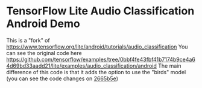 # TensorFlow Lite Audio Classification Android Demo

This is a "fork" of https://www.tensorflow.org/lite/android/tutorials/audio_classification
You can see the original code here https://github.com/tensorflow/examples/tree/0bbf4fe43fbf41b7174b9ce4a64d69bd33aadd21/lite/examples/audio_classification/android
The main difference of this code is that it adds the option to use the "birds" model (you can see the code changes on [2665b5e](https://github.com/ghashi/tensor-flow-lite-task-audio-poc/commit/2665b5e9d94a73ce6b23108ea8b21d4f67b854d4))

